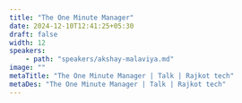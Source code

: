```yaml
---
title: "The One Minute Manager"
date: 2024-12-10T12:41:25+05:30
draft: false
width: 12
speakers:
    - path: "speakers/akshay-malaviya.md"
image: ""
metaTitle: "The One Minute Manager | Talk | Rajkot tech"
metaDes: "The One Minute Manager | Talk | Rajkot tech"
---
```


